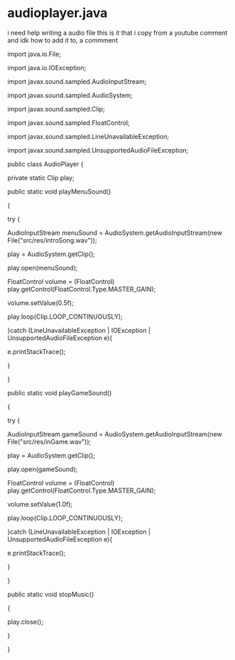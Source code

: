 # audioplayer.java
i need help writing a audio file
this is it that i copy from a youtube comment and idk how to add it to, a commment 

import java.io.File;

import java.io.IOException;

import javax.sound.sampled.AudioInputStream;

import javax.sound.sampled.AudioSystem;

import javax.sound.sampled.Clip;

import javax.sound.sampled.FloatControl;

import javax.sound.sampled.LineUnavailableException;

import javax.sound.sampled.UnsupportedAudioFileException;



public class AudioPlayer {



 private static Clip play;

 

 public static void playMenuSound()

 {

  try {

   AudioInputStream menuSound = AudioSystem.getAudioInputStream(new File("src/res/introSong.wav"));

   play = AudioSystem.getClip();

   play.open(menuSound);

   FloatControl volume = (FloatControl) play.getControl(FloatControl.Type.MASTER_GAIN);

   volume.setValue(0.5f);

   play.loop(Clip.LOOP_CONTINUOUSLY);

  }catch (LineUnavailableException | IOException | UnsupportedAudioFileException e){

   e.printStackTrace();

  }

 }

 

 public static void playGameSound()

 {

  try {

   AudioInputStream gameSound = AudioSystem.getAudioInputStream(new File("src/res/inGame.wav"));

   play = AudioSystem.getClip();

   play.open(gameSound);

   FloatControl volume = (FloatControl) play.getControl(FloatControl.Type.MASTER_GAIN);

   volume.setValue(1.0f);

   play.loop(Clip.LOOP_CONTINUOUSLY);

  }catch (LineUnavailableException | IOException | UnsupportedAudioFileException e){

   e.printStackTrace();

  }

 }

 

 public static void stopMusic()

 {

  play.close();

 }

}
